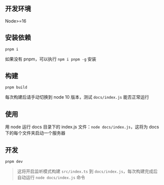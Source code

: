## 开发环境

Node>=16

## 安装依赖

`pnpm i`

如果没有 pnpm，可以执行 `npm i pnpm -g` 安装

## 构建

`pnpm build`

每次构建后请手动切换到 node 10 版本，测试 `docs/index.js` 能否正常运行

## 使用

用 node 运行 docs 目录下的 index.js 文件：`node docs/index.js`，这将为 docs 下的每个文件夹启动一个服务器

## 开发

`pnpm dev`

> 这将开启监听模式构建 `src/index.ts` 到 `docs/index.js`，每次构建完成后自动运行 `node docs/index.js` 命令
